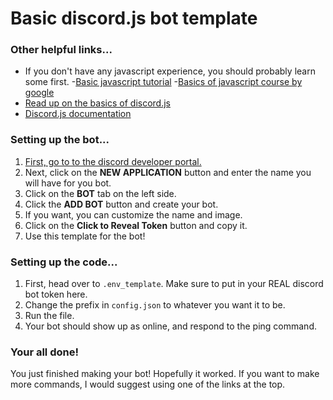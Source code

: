 # Basic discord.js bot template

### Other helpful links...
- If you don't have any javascript experience, you should probably learn some first. 
   -[Basic javascript tutorial](https://javascript.info/)
   -[Basics of javascript course by google](https://grasshopper.app)
- [Read up on the basics of discord.js](https://discordjs.guide/)
- [Discord.js documentation](https://discord.js.org/#/docs/main/stable/general/welcome)

### Setting up the bot...
1. [First, go to to the discord developer portal.](https://discord.com/developers/applications)
2. Next, click on the **NEW APPLICATION** button and enter the name you will have for you bot.
3. Click on the **BOT** tab on the left side. 
4. Click the **ADD BOT** button and create your bot. 
5. If you want, you can customize the name and image.
6. Click on the **Click to Reveal Token** button and copy it.
7. Use this template for the bot!


### Setting up the code...
1. First, head over to `.env_template`. Make sure to put in your REAL discord bot token here.
2. Change the prefix in `config.json` to whatever you want it to be. 
3. Run the file.
4. Your bot should show up as online, and respond to the ping command.

### Your all done! 
You just finished making your bot! Hopefully it worked. If you want to make more commands, I would suggest using one of the links at the top. 